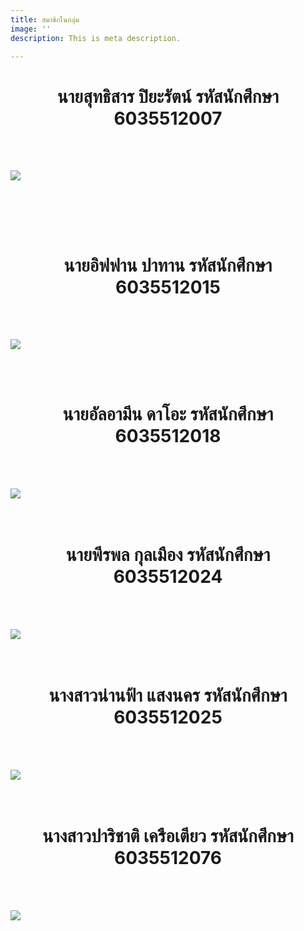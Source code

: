 ```yaml
---
title: สมาชิกในกลุ่ม
image: ''
description: This is meta description.

---
```

<h1 style="text-align:center">นายสุทธิสาร ปิยะรัตน์ รหัสนักศึกษา  6035512007</h1>

<br><br>

![](/images/67239262_2467376653324926_3347226047094456320_o.jpg)

<br>

<br><br>

<h1 style="text-align:center">นายอิฟฟาน  ปาทาน รหัสนักศึกษา 6035512015</h1>

<br><br>

![](/images/img_8484.jpg)<br>

<br><br>

<h1 style="text-align:center">นายอัลอามีน ดาโอะ รหัสนักศึกษา   6035512018</h1>

<br><br>

![](/images/117891559_1411752625695572_1274222105759852872_o.jpg)<br><br><br>

<h1 style="text-align:center">นายพีรพล กุลเมือง รหัสนักศึกษา 6035512024</h1>

<br><br>

![](/images/48373441_2031573160292336_5105572992218300416_n.jpg)<br><br><br>

<h1 style="text-align:center">นางสาวน่านฟ้า แสงนคร รหัสนักศึกษา 6035512025</h1>

<br><br>

![](/images/35123825_1700382590075494_8977698399990054912_n.jpg)<br><br><br>

<h1 style="text-align:center">นางสาวปาริชาติ เครือเตียว รหัสนักศึกษา 6035512076</h1>

<br><br>

![](https://media.discordapp.net/attachments/755066241915551859/773274106174898176/IMG_20201104_025416.jpg?width=539&height=609)<br><br><br>